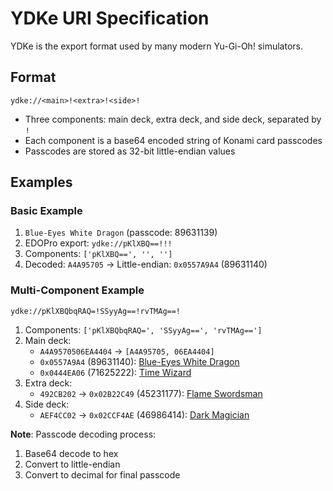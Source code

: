 # YDKe URI Specification

YDKe is the export format used by many modern Yu-Gi-Oh! simulators.

## Format

```
ydke://<main>!<extra>!<side>!
```

- Three components: main deck, extra deck, and side deck, separated by `!`
- Each component is a base64 encoded string of Konami card passcodes
- Passcodes are stored as 32-bit little-endian values

## Examples

### Basic Example

1. `Blue-Eyes White Dragon` (passcode: 89631139)
2. EDOPro export: `ydke://pKlXBQ==!!!`
3. Components: `['pKlXBQ==', '', '']`
4. Decoded: `A4A95705` → Little-endian: `0x0557A9A4` (89631140)

### Multi-Component Example

```
ydke://pKlXBQbqRAQ=!SSyyAg==!rvTMAg==!
```

1. Components: `['pKlXBQbqRAQ=', 'SSyyAg==', 'rvTMAg==']`
2. Main deck:
   - `A4A9570506EA4404` → `[A4A95705, 06EA4404]`
   - `0x0557A9A4` (89631140): [Blue-Eyes White Dragon](https://yugioh.fandom.com/wiki/89631140)
   - `0x0444EA06` (71625222): [Time Wizard](https://yugioh.fandom.com/wiki/71625222)
3. Extra deck:
   - `492CB202` → `0x02B22C49` (45231177): [Flame Swordsman](https://yugioh.fandom.com/wiki/45231177)
4. Side deck:
   - `AEF4CC02` → `0x02CCF4AE` (46986414): [Dark Magician](https://yugioh.fandom.com/wiki/46986414)

**Note**: Passcode decoding process:
1. Base64 decode to hex
2. Convert to little-endian
3. Convert to decimal for final passcode
